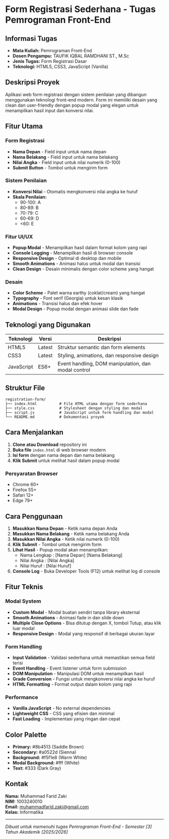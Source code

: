 # Form Registrasi Sederhana - Tugas Pemrograman Front-End

## Informasi Tugas
- **Mata Kuliah:** Pemrograman Front-End
- **Dosen Pengampu:** TAUFIK IQBAL RAMDHANI ST., M.Sc
- **Jenis Tugas:** Form Registrasi Dasar
- **Teknologi:** HTML5, CSS3, JavaScript (Vanilla)

## Deskripsi Proyek
Aplikasi web form registrasi dengan sistem penilaian yang dibangun menggunakan teknologi front-end modern. Form ini memiliki desain yang clean dan user-friendly dengan popup modal yang elegan untuk menampilkan hasil input dan konversi nilai.

## Fitur Utama

### Form Registrasi
- **Nama Depan** - Field input untuk nama depan
- **Nama Belakang** - Field input untuk nama belakang
- **Nilai Angka** - Field input untuk nilai numerik (0-100)
- **Submit Button** - Tombol untuk mengirim form

### Sistem Penilaian
- **Konversi Nilai** - Otomatis mengkonversi nilai angka ke huruf
- **Skala Penilaian:**
  - 90-100: A
  - 80-89: B
  - 70-79: C
  - 60-69: D
  - <60: E

### Fitur UI/UX
- **Popup Modal** - Menampilkan hasil dalam format kolom yang rapi
- **Console Logging** - Menampilkan hasil di browser console
- **Responsive Design** - Optimal di desktop dan mobile
- **Smooth Animations** - Animasi halus untuk modal dan transisi
- **Clean Design** - Desain minimalis dengan color scheme yang hangat

### Desain
- **Color Scheme** - Palet warna earthy (coklat/cream) yang hangat
- **Typography** - Font serif (Georgia) untuk kesan klasik
- **Animations** - Transisi halus dan efek hover
- **Modal Design** - Popup modal dengan animasi slide dan fade

## Teknologi yang Digunakan

| Teknologi | Versi | Deskripsi |
|-----------|-------|-----------|
| HTML5 | Latest | Struktur semantic dan form elements |
| CSS3 | Latest | Styling, animations, dan responsive design |
| JavaScript | ES6+ | Event handling, DOM manipulation, dan modal control |

## Struktur File

```
registration-form/
├── index.html          # File HTML utama dengan form sederhana
├── style.css           # Stylesheet dengan styling dan modal
├── script.js           # JavaScript untuk form handling dan modal
└── README.md           # Dokumentasi proyek
```

## Cara Menjalankan

1. **Clone atau Download** repository ini
2. **Buka file** `index.html` di web browser modern
3. **Isi form** dengan nama depan dan nama belakang
4. **Klik Submit** untuk melihat hasil dalam popup modal

### Persyaratan Browser
- Chrome 60+
- Firefox 55+
- Safari 12+
- Edge 79+

## Cara Penggunaan

1. **Masukkan Nama Depan** - Ketik nama depan Anda
2. **Masukkan Nama Belakang** - Ketik nama belakang Anda
3. **Masukkan Nilai Angka** - Ketik nilai numerik (0-100)
4. **Klik Submit** - Tombol untuk mengirim form
5. **Lihat Hasil** - Popup modal akan menampilkan:
   - Nama Lengkap : [Nama Depan] [Nama Belakang]
   - Nilai Angka : [Nilai Angka]
   - Nilai Huruf : [Nilai Huruf]
6. **Console Log** - Buka Developer Tools (F12) untuk melihat log di console

## Fitur Teknis

### Modal System
- **Custom Modal** - Modal buatan sendiri tanpa library eksternal
- **Smooth Animations** - Animasi fade in dan slide down
- **Multiple Close Options** - Bisa ditutup dengan X, tombol Tutup, atau klik luar modal
- **Responsive Design** - Modal yang responsif di berbagai ukuran layar

### Form Handling
- **Input Validation** - Validasi sederhana untuk memastikan semua field terisi
- **Event Handling** - Event listener untuk form submission
- **DOM Manipulation** - Manipulasi DOM untuk menampilkan hasil
- **Grade Conversion** - Fungsi untuk mengkonversi nilai angka ke huruf
- **HTML Formatting** - Format output dalam kolom yang rapi

### Performance
- **Vanilla JavaScript** - No external dependencies
- **Lightweight CSS** - CSS yang efisien dan minimal
- **Fast Loading** - Implementasi yang ringan dan cepat

## Color Palette
- **Primary:** #8b4513 (Saddle Brown)
- **Secondary:** #a0522d (Sienna)
- **Background:** #f5f1e8 (Warm White)
- **Modal Background:** #fff (White)
- **Text:** #333 (Dark Gray)

## Kontak

**Nama:** Muhammad Farid Zaki  
**NIM:** 1003240010  
**Email:** muhammadfarid.zaki@gmail.com  
**Kelas:** Informatika

---

*Dibuat untuk memenuhi tugas Pemrograman Front-End - Semester [3] Tahun Akademik [2025/2026]*